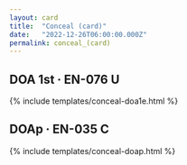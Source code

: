 ```yaml
---
layout: card
title:  "Conceal (card)"
date:   "2022-12-26T06:00:00.000Z"
permalink: conceal_(card)
---
```


## DOA 1st &middot; EN-076 U

{% include templates/conceal-doa1e.html %}


## DOAp &middot; EN-035 C

{% include templates/conceal-doap.html %}
